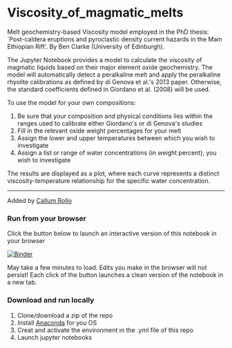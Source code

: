 # Viscosity_of_magmatic_melts
Melt geochemistry-based Viscosity model employed in the PhD thesis: `Post-caldera eruptions and pyroclastic density current hazards in the Main Ethiopian Rift'. By Ben Clarke (University of Edinburgh). 

The Jupyter Notebook provides a model to calculate the viscosity of magmatic liquids based on their major element oxide geochemistry. The model will automatically detect a peralkaline melt and apply the peralkaline rhyolite calibrations as defined by di Genova et al.'s 2013 paper. Otherwise, the standard coefficients defined in Giordano et al. (2008) will be used. 

To use the model for your own compositions:

1. Be sure that your composition and physical conditions lies within the ranges used to calibrate either Giordano's or di Genova's studies
2. Fill in the relevant oxide weight percentages for your melt
3. Assign the lower and upper temperatures between which you wish to investigate
4. Assign a list or range of water concentrations (in weight percent), you wish to investigate

The results are displayed as a plot, where each curve represents a distinct viscosity-temperature relationship for the specific water concentration.

-------------------------
Added by [Callum Rollo](https://github.com/callumrollo)

### Run from your browser

Click the button below to launch an interactive version of this notebook in your browser

[![Binder](https://mybinder.org/badge_logo.svg)](https://mybinder.org/v2/gh/callumrollo/Viscosity_of_magmatic_melts/master?filepath=magmatic_melt_viscosity_caluclator.ipynb)

May take a few minutes to load. Edits you make in the browser will not persist! Each click of the button launches a clean version of the notebook in a new tab.

### Download and run locally
 1. Clone/download a zip of the repo
 2. Install [Anaconda](https://www.anaconda.com/products/individual) for you OS
 3. Creat and activate the environment in the .yml file of this repo
 4. Launch jupyter notebooks
